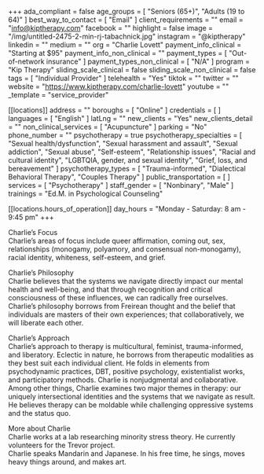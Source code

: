 +++
ada_compliant = false
age_groups = [ "Seniors (65+)", "Adults (19 to 64)" ]
best_way_to_contact = [ "Email" ]
client_requirements = ""
email = "info@kiptherapy.com"
facebook = ""
highlight = false
image = "/img/untitled-2475-2-min-rj-tabachnick.jpg"
instagram = "@kiptherapy"
linkedin = ""
medium = ""
org = "Charlie Lovett"
payment_info_clinical = "Starting at $95"
payment_info_non_clinical = ""
payment_types = [ "Out-of-network insurance" ]
payment_types_non_clinical = [ "N/A" ]
program = "Kip Therapy"
sliding_scale_clinical = false
sliding_scale_non_clinical = false
tags = [ "Individual Provider" ]
telehealth = "Yes"
tiktok = ""
twitter = ""
website = "https://www.kiptherapy.com/charlie-lovett"
youtube = ""
_template = "service_provider"

[[locations]]
address = ""
boroughs = [ "Online" ]
credentials = [ ]
languages = [ "English" ]
latLng = ""
new_clients = "Yes"
new_clients_detail = ""
non_clinical_services = [ "Acupuncture" ]
parking = "No"
phone_number = ""
psychotherapy = true
psychotherapy_specialties = [
  "Sexual health/dysfunction",
  "Sexual harassment and assault",
  "Sexual addiction",
  "Sexual abuse",
  "Self-esteem",
  "Relationship issues",
  "Racial and cultural identity",
  "LGBTQIA, gender, and sexual identity",
  "Grief, loss, and bereavement"
]
psychotherapy_types = [
  "Trauma-informed",
  "Dialectical Behavioral Therapy",
  "Couples Therapy"
]
public_transportation = [ ]
services = [ "Psychotherapy" ]
staff_gender = [ "Nonbinary", "Male" ]
trainings = "Ed.M. in Psychological Counseling"

  [[locations.hours_of_operation]]
  day_hours = "Monday - Saturday: 8 am - 9:45 pm"
+++

Charlie’s Focus  
Charlie’s areas of focus include queer affirmation, coming out, sex, relationships (monogamy, polyamory, and consensual non-monogamy), racial identity, whiteness, self-esteem, and grief.

  
Charlie’s Philosophy  
Charlie believes that the systems we navigate directly impact our mental health and well-being, and that through recognition and critical consciousness of these influences, we can radically free ourselves.   
Charlie’s philosophy borrows from Freirean thought and the belief that individuals are masters of their own experiences; that collaboratively, we will liberate each other.

  
Charlie’s Approach  
Charlie’s approach to therapy is multicultural, feminist, trauma-informed, and liberatory. Eclectic in nature, he borrows from therapeutic modalities as they best suit each individual client. He folds in elements from psychodynamic practices, DBT, positive psychology, existentialist works, and participatory methods. Charlie is nonjudgmental and collaborative.  
Among other things, Charlie examines two major themes in therapy: our uniquely intersectional identities and the systems that we navigate as result. He believes therapy can be moldable while challenging oppressive systems and the status quo.

  
More about Charlie  
Charlie works at a lab researching minority stress theory. He currently volunteers for the Trevor project.  
Charlie speaks Mandarin and Japanese. In his free time, he sings, moves heavy things around, and makes art.
